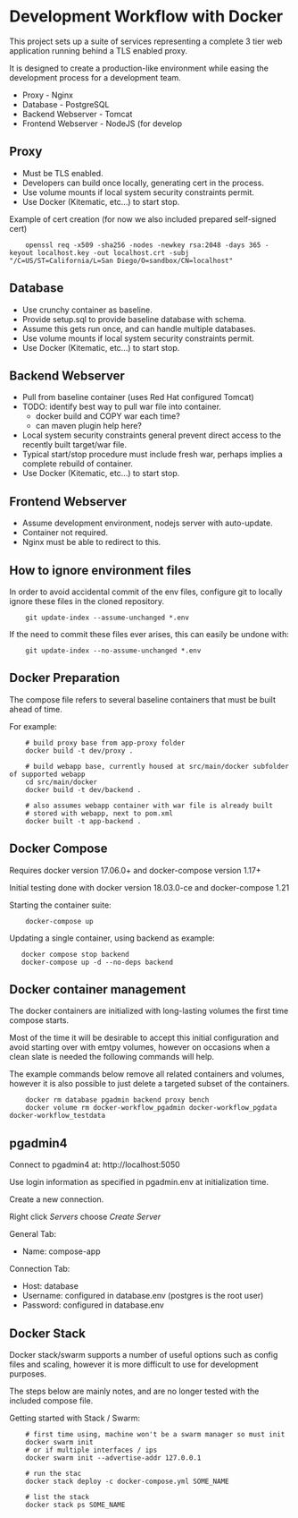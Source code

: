 # Development Workflow with Docker

This project sets up a suite of services representing a complete 3 tier web application running behind a TLS enabled proxy.

It is designed to create a production-like environment while easing the development process for a development team.

* Proxy - Nginx
* Database - PostgreSQL
* Backend Webserver - Tomcat
* Frontend Webserver - NodeJS (for develop

## Proxy

* Must be TLS enabled.
* Developers can build once locally, generating cert in the process.
* Use volume mounts if local system security constraints permit.
* Use Docker (Kitematic, etc...) to start stop.

Example of cert creation (for now we also included prepared self-signed cert)

        openssl req -x509 -sha256 -nodes -newkey rsa:2048 -days 365 -keyout localhost.key -out localhost.crt -subj "/C=US/ST=California/L=San Diego/O=sandbox/CN=localhost"

## Database

* Use crunchy container as baseline.
* Provide setup.sql to provide baseline database with schema.
* Assume this gets run once, and can handle multiple databases.
* Use volume mounts if local system security constraints permit.
* Use Docker (Kitematic, etc...) to start stop.

## Backend Webserver

* Pull from baseline container (uses Red Hat configured Tomcat)
* TODO: identify best way to pull war file into container.
    * docker build and COPY war each time?
    * can maven plugin help here?
* Local system security constraints general prevent direct access to the recently built target/war file.
* Typical start/stop procedure must include fresh war, perhaps implies a complete rebuild of container.
* Use Docker (Kitematic, etc...) to start stop.

## Frontend Webserver

* Assume development environment, nodejs server with auto-update.
* Container not required.
* Nginx must be able to redirect to this. 

## How to ignore environment files

In order to avoid accidental commit of the env files, configure git to locally
ignore these files in the cloned repository.

        git update-index --assume-unchanged *.env
        
If the need to commit these files ever arises, this can easily be undone with:

        git update-index --no-assume-unchanged *.env

## Docker Preparation

The compose file refers to several baseline containers that must be built ahead of time.

For example:

        # build proxy base from app-proxy folder
        docker build -t dev/proxy .
        
        # build webapp base, currently housed at src/main/docker subfolder of supported webapp
        cd src/main/docker
        docker build -t dev/backend .
        
        # also assumes webapp container with war file is already built
        # stored with webapp, next to pom.xml
        docker built -t app-backend .

## Docker Compose 

Requires docker version 17.06.0+ and docker-compose version 1.17+

Initial testing done with docker version 18.03.0-ce and docker-compose 1.21

Starting the container suite:

        docker-compose up
       
Updating a single container, using backend as example:

       docker compose stop backend
       docker-compose up -d --no-deps backend

## Docker container management

The docker containers are initialized with long-lasting volumes the first time compose starts.

Most of the time it will be desirable to accept this initial configuration and avoid 
starting over with emtpy volumes, however on occasions when a clean slate is needed
the following commands will help.

The example commands below remove all related containers and volumes,
however it is also possible to just delete a targeted subset of the containers.

        docker rm database pgadmin backend proxy bench
        docker volume rm docker-workflow_pgadmin docker-workflow_pgdata docker-workflow_testdata
        
## pgadmin4

Connect to pgadmin4 at: http://localhost:5050        

Use login information as specified in pgadmin.env at initialization time.

Create a new connection.

Right click *Servers* choose *Create Server*

General Tab:

  * Name: compose-app

Connection Tab:

  * Host: database
  * Username: configured in database.env (postgres is the root user)
  * Password: configured in database.env 
  
## Docker Stack

Docker stack/swarm supports a number of useful options such as config files
and scaling, however it is more difficult to use for development purposes.

The steps below are mainly notes, and are no longer tested with the included compose file.

Getting started with Stack / Swarm:

        # first time using, machine won't be a swarm manager so must init
        docker swarm init
        # or if multiple interfaces / ips
        docker swarm init --advertise-addr 127.0.0.1
        
        # run the stac
        docker stack deploy -c docker-compose.yml SOME_NAME
        
        # list the stack
        docker stack ps SOME_NAME
